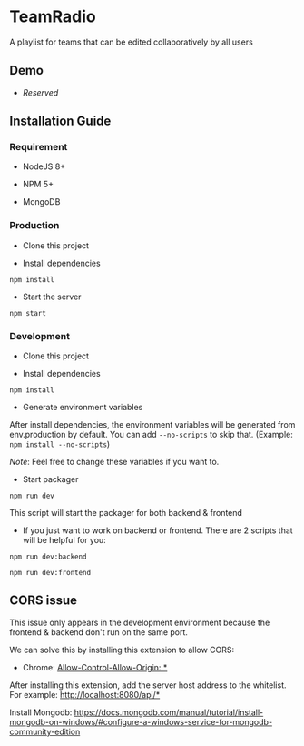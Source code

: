 
# TeamRadio

A playlist for teams that can be edited collaboratively by all users

## Demo

- *Reserved*

## Installation Guide

### Requirement

* NodeJS 8+

* NPM 5+

* MongoDB

### Production

* Clone this project

* Install dependencies
```
npm install
```

* Start the server
```
npm start
```

### Development

* Clone this project

* Install dependencies
```
npm install
```

* Generate environment variables

After install dependencies, the environment variables will be generated from env.production by default. You can add `--no-scripts` to skip that. (Example: `npm install --no-scripts`)

_Note_: Feel free to change these variables if you want to.

* Start packager
```
npm run dev
```
This script will start the packager for both backend & frontend

* If you just want to work on backend or frontend. There are 2 scripts that will be helpful for you:
```
npm run dev:backend
```
```
npm run dev:frontend
```

## CORS issue

This issue only appears in the development environment because the frontend & backend don't run on the same port.

We can solve this by installing this extension to allow CORS: 
- Chrome: [Allow-Control-Allow-Origin: *](https://chrome.google.com/webstore/detail/allow-control-allow-origi/nlfbmbojpeacfghkpbjhddihlkkiljbi?hl=en)

After installing this extension, add the server host address to the whitelist. For example: [http://localhost:8080/api/*]()

Install Mongodb: https://docs.mongodb.com/manual/tutorial/install-mongodb-on-windows/#configure-a-windows-service-for-mongodb-community-edition

